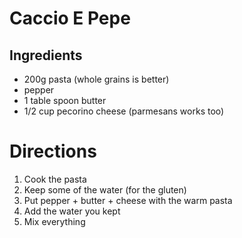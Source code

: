 # Caccio E Pepe

## Ingredients

* 200g pasta (whole grains is better)
* pepper
* 1 table spoon butter
* 1/2 cup pecorino cheese (parmesans works too)

# Directions
1. Cook the pasta
2. Keep some of the water (for the gluten)
3. Put pepper + butter + cheese with the warm pasta
4. Add the water you kept
5. Mix everything
